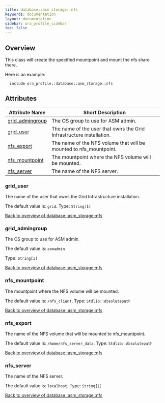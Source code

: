 ```yaml
---
title: database::asm storage::nfs
keywords: documentation
layout: documentation
sidebar: ora_profile_sidebar
toc: false
---
```

## Overview

This class will create the specified mountpoint and mount the nfs share there.

Here is an example:

```puppet
  include ora_profile::database::asm_storage::nfs
```




## Attributes



Attribute Name                                                 | Short Description                                                    |
-------------------------------------------------------------- | -------------------------------------------------------------------- |
[grid_admingroup](#database::asm_storage::nfs_grid_admingroup) | The OS group to use for ASM admin.                                   |
[grid_user](#database::asm_storage::nfs_grid_user)             | The name of the user that owns the Grid Infrastructure installation. |
[nfs_export](#database::asm_storage::nfs_nfs_export)           | The name of the NFS volume that will be mounted to nfs_mountpoint.   |
[nfs_mountpoint](#database::asm_storage::nfs_nfs_mountpoint)   | The mountpoint where the NFS volume will be mounted.                 |
[nfs_server](#database::asm_storage::nfs_nfs_server)           | The name of the NFS server.                                          |




### grid_user<a name='database::asm_storage::nfs_grid_user'>

The name of the user that owns the Grid Infrastructure installation.

The default value is: `grid`.
Type: `String[1]`


[Back to overview of database::asm_storage::nfs](#attributes)

### grid_admingroup<a name='database::asm_storage::nfs_grid_admingroup'>

The OS group to use for ASM admin.

The default value is: `asmadmin`

Type: `String[1]`


[Back to overview of database::asm_storage::nfs](#attributes)

### nfs_mountpoint<a name='database::asm_storage::nfs_nfs_mountpoint'>

The mountpoint where the NFS volume will be mounted.

The default value is: `/nfs_client`.
Type: `Stdlib::Absolutepath`


[Back to overview of database::asm_storage::nfs](#attributes)

### nfs_export<a name='database::asm_storage::nfs_nfs_export'>

The name of the NFS volume that will be mounted to nfs_mountpoint.

The default value is: `/home/nfs_server_data`.
Type: `Stdlib::Absolutepath`


[Back to overview of database::asm_storage::nfs](#attributes)

### nfs_server<a name='database::asm_storage::nfs_nfs_server'>

The name of the NFS server.

The default value is: `localhost`.
Type: `String[1]`


[Back to overview of database::asm_storage::nfs](#attributes)
